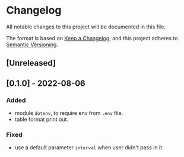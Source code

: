 # Changelog
All notable changes to this project will be documented in this file.

The format is based on [Keep a Changelog](https://keepachangelog.com/en/1.0.0/),
and this project adheres to [Semantic Versioning](https://semver.org/spec/v2.0.0.html).

## [Unreleased]

## [0.1.0] - 2022-08-06

### Added

- module `dotenv`, to require env from `.env` file.
- table format print out.

### Fixed

- use a default parameter `interval` when user didn't pass in it.

